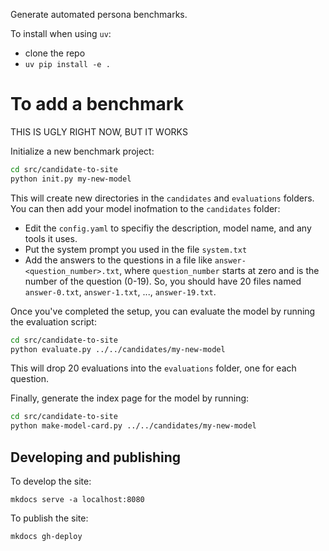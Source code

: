 Generate automated persona benchmarks.

To install when using `uv`:

- clone the repo
- `uv pip install -e .`

# To add a benchmark

THIS IS UGLY RIGHT NOW, BUT IT WORKS

Initialize a new benchmark project:

```bash
cd src/candidate-to-site
python init.py my-new-model
```

This will create new directories in the `candidates` and `evaluations` folders. You can then add your model inofmation to the `candidates` folder:

- Edit the `config.yaml` to specifiy the description, model name, and any tools it uses.
- Put the system prompt you used in the file `system.txt`
- Add the answers to the questions in a file like `answer-<question_number>.txt`, where `question_number` starts at zero and is the number of the question (0-19). So, you should have 20 files named `answer-0.txt`, `answer-1.txt`, ..., `answer-19.txt`.

Once you've completed the setup, you can evaluate the model by running the evaluation script:

```bash
cd src/candidate-to-site
python evaluate.py ../../candidates/my-new-model
```

This will drop 20 evaluations into the `evaluations` folder, one for each question.

Finally, generate the index page for the model by running:

```bash
cd src/candidate-to-site
python make-model-card.py ../../candidates/my-new-model
```

## Developing and publishing

To develop the site:

```
mkdocs serve -a localhost:8080
```

To publish the site:

```
mkdocs gh-deploy
```
